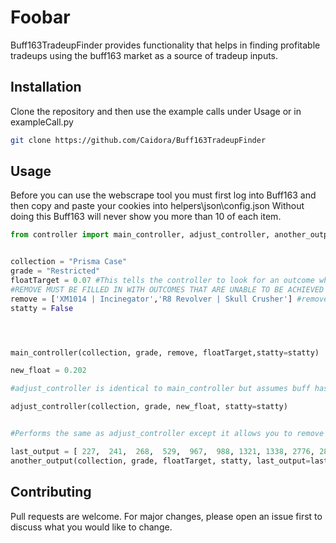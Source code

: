 # Foobar

Buff163TradeupFinder provides functionality that helps in finding profitable tradeups using the buff163 market as a source of tradeup inputs.


## Installation

Clone the repository and then use the example calls under Usage or in exampleCall.py

```bash
git clone https://github.com/Caidora/Buff163TradeupFinder
```

## Usage


Before you can use the webscrape tool you must first log into Buff163 and then copy and paste your cookies into helpers\json\config.json
Without doing this Buff163 will never show you more than 10 of each item. 



```python
from controller import main_controller, adjust_controller, another_output


collection = "Prisma Case" 
grade = "Restricted"
floatTarget = 0.07 #This tells the controller to look for an outcome where all outputs are below 0.07/Factory new
#REMOVE MUST BE FILLED IN WITH OUTCOMES THAT ARE UNABLE TO BE ACHIEVED AT TARGET FLOAT.
remove = ['XM1014 | Incinegator','R8 Revolver | Skull Crusher'] #remove outcomes from float calculation 
statty = False




main_controller(collection, grade, remove, floatTarget,statty=statty)

new_float = 0.202

#adjust_controller is identical to main_controller but assumes buff has already been scraped and data in output.csv is correct

adjust_controller(collection, grade, new_float, statty=statty)


#Performs the same as adjust_controller except it allows you to remove items if you have bought them.

last_output = [ 227,  241,  268,  529,  967,  988, 1321, 1338, 2776, 2826]
another_output(collection, grade, floatTarget, statty, last_output=last_output) 
```

## Contributing

Pull requests are welcome. For major changes, please open an issue first
to discuss what you would like to change.

